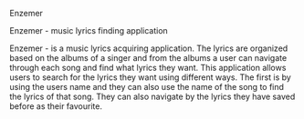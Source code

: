 Enzemer

Enzemer - music lyrics finding application

Enzemer - is a music lyrics acquiring application. The lyrics are organized based on the albums of a singer and from the albums a user can navigate through each song and find what lyrics they want. This application allows users to search for the lyrics they want using different ways. The first is by using the users name and they can also use the name of the song to find the lyrics of that song. They can also navigate by the lyrics they have saved before as their favourite.

